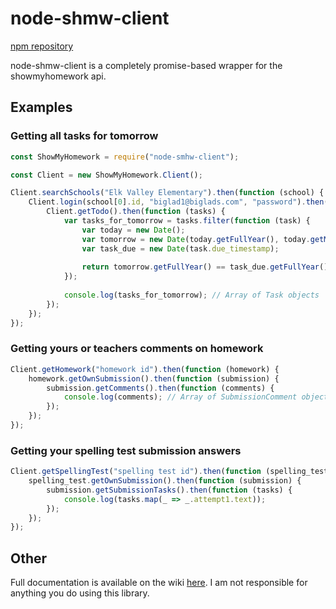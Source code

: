# node-shmw-client
[npm repository](http://npmjs.com/package/node-smhw-client)

node-shmw-client is a completely promise-based wrapper for the showmyhomework api.

## Examples
### Getting all tasks for tomorrow

```js
const ShowMyHomework = require("node-smhw-client");

const Client = new ShowMyHomework.Client();

Client.searchSchools("Elk Valley Elementary").then(function (school) {
	Client.login(school[0].id, "biglad1@biglads.com", "password").then(function () {
		Client.getTodo().then(function (tasks) {
			var tasks_for_tomorrow = tasks.filter(function (task) {
				var today = new Date();
				var tomorrow = new Date(today.getFullYear(), today.getMonth(), today.getDate() + 1);
				var task_due = new Date(task.due_timestamp);
				
				return tomorrow.getFullYear() == task_due.getFullYear() && tomorrow.getMonth() == task_due.getMonth() && tomorrow.getDate() == task_due.getDate();
			});
			
			console.log(tasks_for_tomorrow); // Array of Task objects
		});
	});
});
```

### Getting yours or teachers comments on homework
```js
Client.getHomework("homework id").then(function (homework) {
	homework.getOwnSubmission().then(function (submission) {
		submission.getComments().then(function (comments) {
			console.log(comments); // Array of SubmissionComment objects
		});
	});
});
```

### Getting your spelling test submission answers
```js
Client.getSpellingTest("spelling test id").then(function (spelling_test) {
	spelling_test.getOwnSubmission().then(function (submission) {
		submission.getSubmissionTasks().then(function (tasks) {
			console.log(tasks.map(_ => _.attempt1.text));
		});
	});
});
```

## Other
Full documentation is available on the wiki [here](https://github.com/edqx/node-smhw-client/wiki). I am not responsible for anything you do using this library.